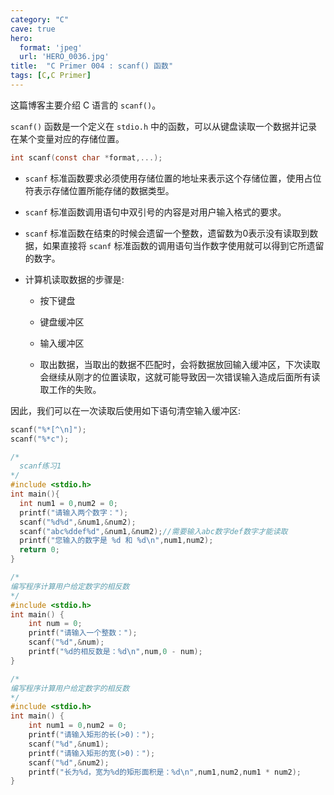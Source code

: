 ```yaml
---
category: "C"
cave: true
hero:
  format: 'jpeg'
  url: 'HERO_0036.jpg'
title:  "C Primer 004 : scanf() 函数"
tags: [C,C Primer]
---
```

这篇博客主要介绍 C 语言的 `scanf()`。

`scanf()` 函数是一个定义在 `stdio.h` 中的函数，可以从键盘读取一个数据并记录在某个变量对应的存储位置。

```c
int scanf(const char *format,...);
```


* `scanf` 标准函数要求必须使用存储位置的地址来表示这个存储位置，使用占位符表示存储位置所能存储的数据类型。

* `scanf` 标准函数调用语句中双引号的内容是对用户输入格式的要求。

* `scanf` 标准函数在结束的时候会遗留一个整数，遗留数为0表示没有读取到数据，如果直接将 `scanf` 标准函数的调用语句当作数字使用就可以得到它所遗留的数字。

* 计算机读取数据的步骤是:

	* 按下键盘

	* 键盘缓冲区

	* 输入缓冲区

	* 取出数据，当取出的数据不匹配时，会将数据放回输入缓冲区，下次读取会继续从刚才的位置读取，这就可能导致因一次错误输入造成后面所有读取工作的失败。

因此，我们可以在一次读取后使用如下语句清空输入缓冲区:
```c
scanf("%*[^\n]");
scanf("%*c");
```


```c
/*
  scanf练习1
*/
#include <stdio.h>
int main(){
  int num1 = 0,num2 = 0;
  printf("请输入两个数字：");
  scanf("%d%d",&num1,&num2);
  scanf("abc%ddef%d",&num1,&num2);//需要输入abc数字def数字才能读取
  printf("您输入的数字是 %d 和 %d\n",num1,num2);
  return 0;
}
```


```c
/*
编写程序计算用户给定数字的相反数
*/
#include <stdio.h>
int main() {
    int num = 0;
    printf("请输入一个整数：");
    scanf("%d",&num);
    printf("%d的相反数是：%d\n",num,0 - num);
}
```


```c
/*
编写程序计算用户给定数字的相反数
*/
#include <stdio.h>
int main() {
    int num1 = 0,num2 = 0;
    printf("请输入矩形的长(>0)：");
    scanf("%d",&num1);
    printf("请输入矩形的宽(>0)：");
    scanf("%d",&num2);
    printf("长为%d，宽为%d的矩形面积是：%d\n",num1,num2,num1 * num2);
}
```




